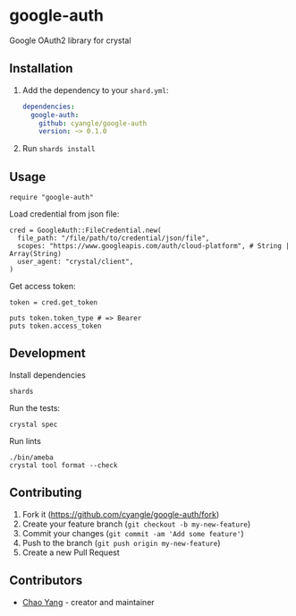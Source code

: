 # google-auth

Google OAuth2 library for crystal

## Installation

1. Add the dependency to your `shard.yml`:

   ```yaml
   dependencies:
     google-auth:
       github: cyangle/google-auth
       version: ~> 0.1.0
   ```

2. Run `shards install`

## Usage

```crystal
require "google-auth"
```

Load credential from json file:

```crystal
cred = GoogleAuth::FileCredential.new(
  file_path: "/file/path/to/credential/json/file",
  scopes: "https://www.googleapis.com/auth/cloud-platform", # String | Array(String)
  user_agent: "crystal/client",
)
```

Get access token:

```crystal
token = cred.get_token

puts token.token_type # => Bearer
puts token.access_token
```

## Development

Install dependencies

```shell
shards
```

Run the tests:

```shell
crystal spec
```

Run lints

```shell
./bin/ameba
crystal tool format --check
```

## Contributing

1. Fork it (<https://github.com/cyangle/google-auth/fork>)
2. Create your feature branch (`git checkout -b my-new-feature`)
3. Commit your changes (`git commit -am 'Add some feature'`)
4. Push to the branch (`git push origin my-new-feature`)
5. Create a new Pull Request

## Contributors

- [Chao Yang](https://github.com/cyangle) - creator and maintainer
